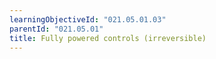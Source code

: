```yaml
---
learningObjectiveId: "021.05.01.03"
parentId: "021.05.01"
title: Fully powered controls (irreversible)
---
```

